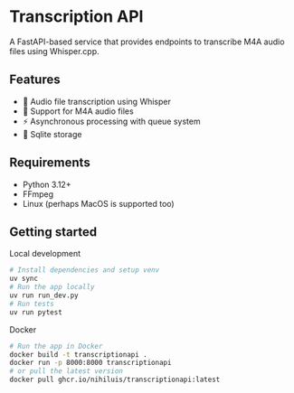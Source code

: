 # Transcription API
A FastAPI-based service that provides endpoints to transcribe M4A audio files using Whisper.cpp. 

## Features
- 🎤 Audio file transcription using Whisper
- 🎵 Support for M4A audio files
- ⚡ Asynchronous processing with queue system
- 📁 Sqlite storage

## Requirements
- Python 3.12+
- FFmpeg
- Linux (perhaps MacOS is supported too)

## Getting started
Local development
```bash
# Install dependencies and setup venv
uv sync
# Run the app locally
uv run run_dev.py
# Run tests
uv run pytest
```

Docker
```bash
# Run the app in Docker
docker build -t transcriptionapi .
docker run -p 8000:8000 transcriptionapi
# or pull the latest version
docker pull ghcr.io/nihiluis/transcriptionapi:latest
```